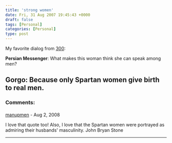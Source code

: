 ```yaml
---
title: 'strong women'
date: Fri, 31 Aug 2007 19:45:43 +0000
draft: false
tags: [Personal]
categories: [Personal]
type: post
---
```


My favorite dialog from [300](http://zeusville.wordpress.com/2007/08/30/sparta/):

**Persian Messenger**: What makes this woman think she can speak among men?

**Gorgo**: Because only Spartan women give birth to real men.
---
### Comments:
#### 
[manupmen](http:// "johnbryanstone@mail.com") - <time datetime="2008-08-12 18:25:58">Aug 2, 2008</time>

I love that quote too! Also, I love that the Spartan women were portrayed as admiring their husbands' masculinity. John Bryan Stone
<hr />
